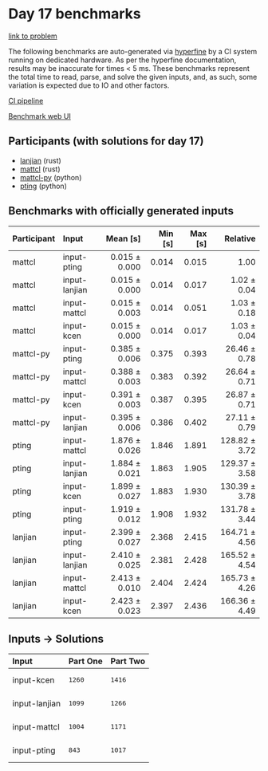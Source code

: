 # Day 17 benchmarks

[link to problem](https://adventofcode.com/2023/day/17)

The following benchmarks are auto-generated via
[hyperfine](https://github.com/sharkdp/hyperfine) by a CI system running on
dedicated hardware. As per the hyperfine documentation, results may be
inaccurate for times < 5 ms. These benchmarks represent the total time to read,
parse, and solve the given inputs, and, as such, some variation is expected due
to IO and other factors.

[CI pipeline](http://ci.papercode.net:8080/teams/main/pipelines/aoc2023)

[Benchmark web UI](https://aoc.ancalagon.black)


## Participants (with solutions for day 17)

- [lanjian](https://github.com/lanjian/aoc-2023) (rust)
- [mattcl](https://github.com/mattcl/aoc2023) (rust)
- [mattcl-py](https://github.com/mattcl/aoc2023-py) (python)
- [pting](https://github.com/pting/aoc2023) (python)


## Benchmarks with officially generated inputs

| Participant | Input | Mean [s] | Min [s] | Max [s] | Relative |
|:---|:---|---:|---:|---:|---:|
| mattcl | input-pting | 0.015 ± 0.000 | 0.014 | 0.015 | 1.00 |
| mattcl | input-lanjian | 0.015 ± 0.000 | 0.014 | 0.017 | 1.02 ± 0.04 |
| mattcl | input-mattcl | 0.015 ± 0.003 | 0.014 | 0.051 | 1.03 ± 0.18 |
| mattcl | input-kcen | 0.015 ± 0.000 | 0.014 | 0.017 | 1.03 ± 0.04 |
| mattcl-py | input-pting | 0.385 ± 0.006 | 0.375 | 0.393 | 26.46 ± 0.78 |
| mattcl-py | input-mattcl | 0.388 ± 0.003 | 0.383 | 0.392 | 26.64 ± 0.71 |
| mattcl-py | input-kcen | 0.391 ± 0.003 | 0.387 | 0.395 | 26.87 ± 0.71 |
| mattcl-py | input-lanjian | 0.395 ± 0.006 | 0.386 | 0.402 | 27.11 ± 0.79 |
| pting | input-mattcl | 1.876 ± 0.026 | 1.846 | 1.891 | 128.82 ± 3.72 |
| pting | input-lanjian | 1.884 ± 0.021 | 1.863 | 1.905 | 129.37 ± 3.58 |
| pting | input-kcen | 1.899 ± 0.027 | 1.883 | 1.930 | 130.39 ± 3.78 |
| pting | input-pting | 1.919 ± 0.012 | 1.908 | 1.932 | 131.78 ± 3.44 |
| lanjian | input-pting | 2.399 ± 0.027 | 2.368 | 2.415 | 164.71 ± 4.56 |
| lanjian | input-lanjian | 2.410 ± 0.025 | 2.381 | 2.428 | 165.52 ± 4.54 |
| lanjian | input-mattcl | 2.413 ± 0.010 | 2.404 | 2.424 | 165.73 ± 4.26 |
| lanjian | input-kcen | 2.423 ± 0.023 | 2.397 | 2.436 | 166.36 ± 4.49 |


## Inputs -> Solutions

| Input | Part One | Part Two |
|:---|:---|:---|
|input-kcen|<pre>1260</pre>|<pre>1416</pre>|
|input-lanjian|<pre>1099</pre>|<pre>1266</pre>|
|input-mattcl|<pre>1004</pre>|<pre>1171</pre>|
|input-pting|<pre>843</pre>|<pre>1017</pre>|
